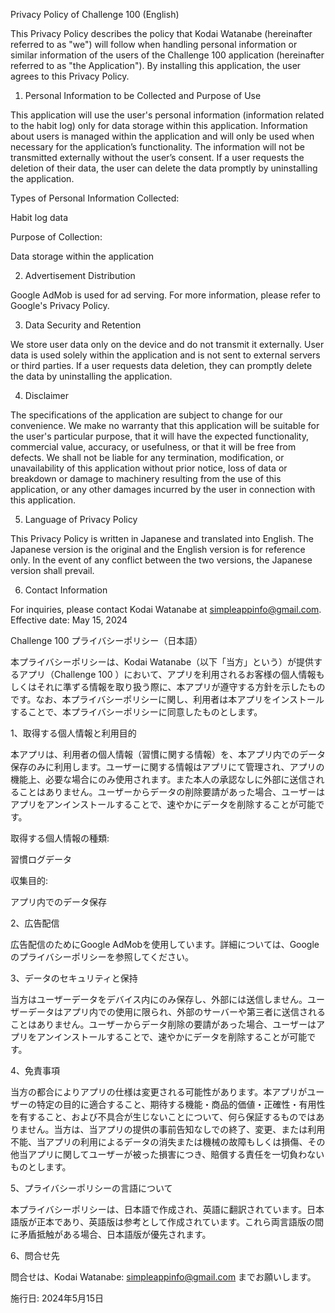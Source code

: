 Privacy Policy of Challenge 100 (English)

This Privacy Policy describes the policy that Kodai Watanabe (hereinafter referred to as "we") will follow when handling personal information or similar information of the users of the Challenge 100 application (hereinafter referred to as "the Application"). By installing this application, the user agrees to this Privacy Policy.




1. Personal Information to be Collected and Purpose of Use

This application will use the user's personal information (information related to the habit log) only for data storage within this application. Information about users is managed within the application and will only be used when necessary for the application’s functionality. The information will not be transmitted externally without the user’s consent. If a user requests the deletion of their data, the user can delete the data promptly by uninstalling the application.




Types of Personal Information Collected:

Habit log data




Purpose of Collection:

Data storage within the application




2. Advertisement Distribution

Google AdMob is used for ad serving. For more information, please refer to Google's Privacy Policy.




3. Data Security and Retention

We store user data only on the device and do not transmit it externally. User data is used solely within the application and is not sent to external servers or third parties. If a user requests data deletion, they can promptly delete the data by uninstalling the application.




4. Disclaimer

The specifications of the application are subject to change for our convenience. We make no warranty that this application will be suitable for the user's particular purpose, that it will have the expected functionality, commercial value, accuracy, or usefulness, or that it will be free from defects. We shall not be liable for any termination, modification, or unavailability of this application without prior notice, loss of data or breakdown or damage to machinery resulting from the use of this application, or any other damages incurred by the user in connection with this application.




5. Language of Privacy Policy

This Privacy Policy is written in Japanese and translated into English. The Japanese version is the original and the English version is for reference only. In the event of any conflict between the two versions, the Japanese version shall prevail.




6. Contact Information

For inquiries, please contact Kodai Watanabe at simpleappinfo@gmail.com. Effective date: May 15, 2024










Challenge 100  プライバシーポリシー（日本語）




本プライバシーポリシーは、Kodai Watanabe（以下「当方」という）が提供するアプリ（Challenge 100 ）において、アプリを利用されるお客様の個人情報もしくはそれに準ずる情報を取り扱う際に、本アプリが遵守する方針を示したものです。なお、本プライバシーポリシーに関し、利用者は本アプリをインストールすることで、本プライバシーポリシーに同意したものとします。




1、取得する個人情報と利用目的

本アプリは、利用者の個人情報（習慣に関する情報）を、本アプリ内でのデータ保存のみに利用します。ユーザーに関する情報はアプリにて管理され、アプリの機能上、必要な場合にのみ使用されます。また本人の承認なしに外部に送信されることはありません。ユーザーからデータの削除要請があった場合、ユーザーはアプリをアンインストールすることで、速やかにデータを削除することが可能です。




取得する個人情報の種類:

習慣ログデータ




収集目的:

アプリ内でのデータ保存




2、広告配信

広告配信のためにGoogle AdMobを使用しています。詳細については、Googleのプライバシーポリシーを参照してください。




3、データのセキュリティと保持

当方はユーザーデータをデバイス内にのみ保存し、外部には送信しません。ユーザーデータはアプリ内での使用に限られ、外部のサーバーや第三者に送信されることはありません。ユーザーからデータ削除の要請があった場合、ユーザーはアプリをアンインストールすることで、速やかにデータを削除することが可能です。




4、免責事項

当方の都合によりアプリの仕様は変更される可能性があります。本アプリがユーザーの特定の目的に適合すること、期待する機能・商品的価値・正確性・有用性を有すること、および不具合が生じないことについて、何ら保証するものではありません。当方は、当アプリの提供の事前告知なしでの終了、変更、または利用不能、当アプリの利用によるデータの消失または機械の故障もしくは損傷、その他当アプリに関してユーザーが被った損害につき、賠償する責任を一切負わないものとします。




5、プライバシーポリシーの言語について

本プライバシーポリシーは、日本語で作成され、英語に翻訳されています。日本語版が正本であり、英語版は参考として作成されています。これら両言語版の間に矛盾抵触がある場合、日本語版が優先されます。




6、問合せ先

問合せは、Kodai Watanabe: simpleappinfo@gmail.com までお願いします。

施行日: 2024年5月15日





